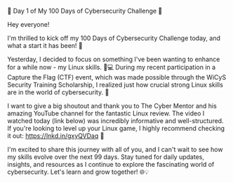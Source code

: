🔐 Day 1 of My 100 Days of Cybersecurity Challenge 🔐

Hey everyone!

I'm thrilled to kick off my 100 Days of Cybersecurity Challenge today, and what a start it has been! 🚀

Yesterday, I decided to focus on something I've been wanting to enhance for a while now - my Linux skills. 🐧💻 During my recent participation in a Capture the Flag (CTF) event, which was made possible through the WiCyS Security Training Scholarship, I realized just how crucial strong Linux skills are in the world of cybersecurity. 💪

I want to give a big shoutout and thank you to The Cyber Mentor and his amazing YouTube channel for the fantastic Linux review. The video I watched today (link below) was incredibly informative and well-structured. If you're looking to level up your Linux game, I highly recommend checking it out: https://lnkd.in/gxyQVDaq 🎥

I'm excited to share this journey with all of you, and I can't wait to see how my skills evolve over the next 99 days. Stay tuned for daily updates, insights, and resources as I continue to explore the fascinating world of cybersecurity. Let's learn and grow together! 🌐💡
